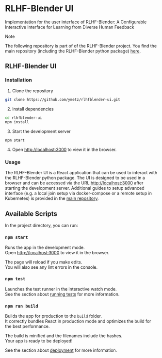 # RLHF-Blender UI

Implementation for the user interface of RLHF-Blender: A Configurable Interactive Interface for Learning from Diverse Human Feedback

> [!NOTE]  
>  The following repository is part of of the RLHF-Blender project. You find the main repository (including the RLHF-Blender python package) [here](https://github.com/ymetz/rlhfblender).

## RLHF-Blender UI

### Installation

1. Clone the repository

```bash
git clone https://github.com/ymetz/rlhfblender-ui.git
```

2. Install dependencies

```bash
cd rlhfblender-ui
npm install
```

3. Start the development server

```bash
npm start
```

4. Open [http://localhost:3000](http://localhost:3000) to view it in the browser.

### Usage

The RLHF-Blender UI is a React application that can be used to interact with the RLHF-Blender python package. The UI is designed to be used in a browser and can be accessed via the URL [http://localhost:3000](http://localhost:3000) after starting the development server.
Additional guides to setup advanced interface (e.g. a local join setup via docker-compose or a remote setup in Kubernetes) is provided in the [main repository](https://github.com/ymetz/rlhfblender).

## Available Scripts

In the project directory, you can run:

### `npm start`

Runs the app in the development mode.\
Open [http://localhost:3000](http://localhost:3000) to view it in the browser.

The page will reload if you make edits.\
You will also see any lint errors in the console.

### `npm test`

Launches the test runner in the interactive watch mode.\
See the section about [running tests](https://facebook.github.io/create-react-app/docs/running-tests) for more information.

### `npm run build`

Builds the app for production to the `build` folder.\
It correctly bundles React in production mode and optimizes the build for the best performance.

The build is minified and the filenames include the hashes.\
Your app is ready to be deployed!

See the section about [deployment](https://facebook.github.io/create-react-app/docs/deployment) for more information.
